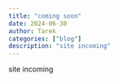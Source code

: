 ```yaml
---
title: "coming soon"
date: 2024-06-30
author: Tarek
categories: ["blog"]
description: "site incoming"
---
```


site incoming